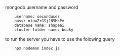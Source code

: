 

mongodb username and password 

        username: seconduser
        pass: oiuwZrGSjJN5MsPm
        database name: shapeai
        cluster folder name: booky


to run the server you have to use the folowing query

        npx nodemon index.js
